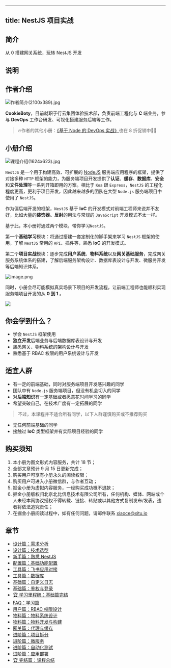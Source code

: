 
---
title: NestJS 项目实战
---

## 简介
从 0 搭建网关系统，玩转 NestJS 开发

## 说明
## 作者介绍

![作者简介(2100x389).jpg](https://p1-juejin.byteimg.com/tos-cn-i-k3u1fbpfcp/5be82d2a2a2a46f88eb9cd68eff84cef~tplv-k3u1fbpfcp-watermark.image?)

**CookieBoty**，目前就职于行云集团体验技术部，负责前端工程化与 **C** 端业务，参与 **DevOps** 工作台研发、可视化搭建服务后端等工作。

> 🔥作者的其他小册：[《基于 Node 的 DevOps 实战》](https://juejin.cn/book/6948353204648148995/section)也在 8 折促销中👏🏻

## 小册介绍

![课程介绍(1624x623).jpg](https://p3-juejin.byteimg.com/tos-cn-i-k3u1fbpfcp/eb42bf2fabec4b679276d684737623c8~tplv-k3u1fbpfcp-watermark.image?)

`NestJS` 是一个用于构建高效、可扩展的 [NodeJS](http://nodejs.cn/) 服务端应用程序的框架，提供了对接多种 `HTTP` 框架的能力，为服务端项目开发提供了**认证**、**缓存**、**数据库**、**安全**和**文件处理**等一系列开箱即用的方案。相比于 `Koa` 跟 `Express`，`NestJS` 的工程化程度更高，更利于项目开发，因此越来越多的团队在大型 `Node.js` 服务端项目中使用了 `NestJS`。

作为偏后端开发的框架，`NestJS` 基于 **IoC** 的开发模式对前端工程师来说并不友好，比如大量的**装饰器、反射**的用法与常规的 `JavaScript` 开发模式不太一样。

基于此，本小册将通过两个模块，带你学习`NestJS`。

第一个**基础学习**模块：将通过搭建一套定制化的脚手架来学习 `NestJS` 框架的使用，了解 `NestJS` 常用的 `API`、插件等，熟悉 **IoC** 的开发模式。

第二个**项目实战**模块：逐步完成**用户系统**、**物料系统**以及**网关基础服务**，完成网关服务系统体系的搭建，了解后端服务架构设计、数据库表设计与开发、微服务开发等后端知识体系。

![image.png](https://p6-juejin.byteimg.com/tos-cn-i-k3u1fbpfcp/bbd697352b36443bb1dea76ffc82604e~tplv-k3u1fbpfcp-watermark.image?)

同时，小册会尽可能模拟真实场景下项目的开发流程，让前端工程师也能顺利实现服务端项目开发的从 **0 到 1** 。

![](https://p3-juejin.byteimg.com/tos-cn-i-k3u1fbpfcp/ffaa3be865084770b445db8a84e64089~tplv-k3u1fbpfcp-zoom-1.image)

## 你会学到什么？

- 学会 `NestJS` 框架使用
- **独立开发**后端业务与后端数据库表设计与开发
- 熟悉网关、物料系统的架构设计与开发
- 熟悉基于 RBAC 权限的用户系统设计与开发

## 适宜人群

- 有一定的前端基础，同时对服务端项目开发感兴趣的同学
- 团队中有 `Node.js` 服务端项目，但没有机会切入的同学
- 对**后端知识**有一定基础或者愿意花时间学习的同学
- 希望突破自己，在技术广度有一定拓展的同学

> 不过，本课程并不适合所有同学，以下人群谨慎购买或不推荐购买

- 无任何前端基础的同学
- 接触过 **IoC** 类型框架并有实际项目经验的同学

## 购买须知

1.  本小册为图文形式内容服务，共计 18 节；
2.  全部文章预计 9 月 15 日更新完成；
3.  购买用户可享有小册永久的阅读权限；
4.  购买用户可进入小册微信群，与作者互动；
5.  掘金小册为虚拟内容服务，一经购买成功概不退款；
6.  掘金小册版权归北京北比信息技术有限公司所有，任何机构、媒体、网站或个人未经本网协议授权不得转载、链接、转贴或以其他方式复制发布/发表，违者将依法追究责任；
7.  在掘金小册阅读过程中，如有任何问题，请邮件联系 <xiaoce@xitu.io>

## 章节
- [设计篇：需求分析](./设计篇-需求分析.md)
- [设计篇：技术选型](./设计篇-技术选型.md)
- [新手篇：熟悉 NestJS](<./新手篇-熟悉 NestJS.md>)
- [配置篇：基础功能配置](./配置篇-基础功能配置.md)
- [工具篇：飞书应用对接](./工具篇-飞书应用对接.md)
- [工具篇：数据库](./工具篇-数据库.md)
- [基础篇：自定义日志](./基础篇-自定义日志.md)
- [基础篇：鉴权与登录](./基础篇-鉴权与登录.md)
- [🏆 学习里程碑：基础篇完结](<./学习里程碑-基础篇完结.md>)
- [FAQ：学习篇](./FAQ-学习篇.md)
- [用户篇：RBAC 权限设计](<./用户篇-RBAC 权限设计.md>)
- [物料篇：物料系统设计](./物料篇-物料系统设计.md)
- [物料篇：物料开发与构建](./物料篇-物料开发与构建.md)
- [网关篇：代理与缓存](./网关篇-代理与缓存.md)
- [进阶篇：项目拆分](./进阶篇-项目拆分.md)
- [进阶篇：微服务](./进阶篇-微服务.md)
- [进阶篇：自动化测试](./进阶篇-自动化测试.md)
- [进阶篇：应用部署](./进阶篇-应用部署.md)
- [🏆 完结篇：课程总结](<./完结篇-课程总结.md>)

    